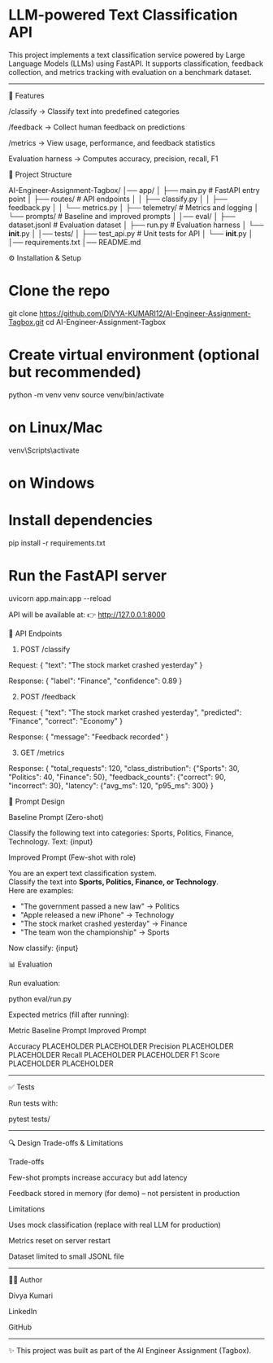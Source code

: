 # LLM-powered Text Classification API
This project implements a text classification service powered by Large Language Models (LLMs) using FastAPI.
It supports classification, feedback collection, and metrics tracking with evaluation on a benchmark dataset.


---

🚀 Features

/classify → Classify text into predefined categories

/feedback → Collect human feedback on predictions

/metrics → View usage, performance, and feedback statistics

Evaluation harness → Computes accuracy, precision, recall, F1

📂 Project Structure

AI-Engineer-Assignment-Tagbox/
│── app/
│   ├── main.py              # FastAPI entry point
│   ├── routes/              # API endpoints
│   │   ├── classify.py
│   │   ├── feedback.py
│   │   └── metrics.py
│   ├── telemetry/           # Metrics and logging
│   └── prompts/             # Baseline and improved prompts
│
│── eval/
│   ├── dataset.jsonl        # Evaluation dataset
│   ├── run.py               # Evaluation harness
│   └── __init__.py
│
│── tests/
│   ├── test_api.py          # Unit tests for API
│   └── __init__.py
│
│── requirements.txt
│── README.md

⚙️ Installation & Setup

# Clone the repo
git clone https://github.com/DIVYA-KUMARI12/AI-Engineer-Assignment-Tagbox.git
cd AI-Engineer-Assignment-Tagbox

# Create virtual environment (optional but recommended)
python -m venv venv
source venv/bin/activate   
# on Linux/Mac
venv\Scripts\activate      
# on Windows

# Install dependencies
pip install -r requirements.txt

# Run the FastAPI server
uvicorn app.main:app --reload

API will be available at:
👉 http://127.0.0.1:8000

📌 API Endpoints

1. POST /classify

Request:
{
  "text": "The stock market crashed yesterday"
}

Response:
{
  "label": "Finance",
  "confidence": 0.89
}

2. POST /feedback

Request:
{
  "text": "The stock market crashed yesterday",
  "predicted": "Finance",
  "correct": "Economy"
}

Response:
{
  "message": "Feedback recorded"
}

3. GET /metrics

Response:
{
  "total_requests": 120,
  "class_distribution": {"Sports": 30, "Politics": 40, "Finance": 50},
  "feedback_counts": {"correct": 90, "incorrect": 30},
  "latency": {"avg_ms": 120, "p95_ms": 300}
}

📝 Prompt Design

Baseline Prompt (Zero-shot)

Classify the following text into categories: Sports, Politics, Finance, Technology.
Text: {input}

Improved Prompt (Few-shot with role)

You are an expert text classification system.  
Classify the text into **Sports, Politics, Finance, or Technology**.  
Here are examples:
- "The government passed a new law" → Politics  
- "Apple released a new iPhone" → Technology  
- "The stock market crashed yesterday" → Finance  
- "The team won the championship" → Sports  

Now classify: {input}

📊 Evaluation

Run evaluation:

python eval/run.py

Expected metrics (fill after running):

Metric	Baseline Prompt	Improved Prompt

Accuracy	PLACEHOLDER	PLACEHOLDER
Precision	PLACEHOLDER	PLACEHOLDER
Recall	PLACEHOLDER	PLACEHOLDER
F1 Score	PLACEHOLDER	PLACEHOLDER

---

✅ Tests

Run tests with:

pytest tests/

---

🔍 Design Trade-offs & Limitations

Trade-offs

Few-shot prompts increase accuracy but add latency

Feedback stored in memory (for demo) – not persistent in production


Limitations

Uses mock classification (replace with real LLM for production)

Metrics reset on server restart

Dataset limited to small JSONL file

---

👩‍💻 Author

Divya Kumari

LinkedIn

GitHub

---

✨ This project was built as part of the AI Engineer Assignment (Tagbox).
